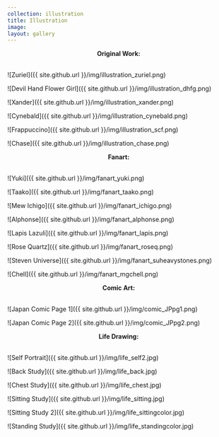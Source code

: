 ```yaml
---
collection: illustration
title: Illustration
image: 
layout: gallery
---
```

<div align="center"><b>Original Work:</b></div><br/>

![Zuriel]({{ site.github.url }}/img/illustration_zuriel.png)

![Devil Hand Flower Girl]({{ site.github.url }}/img/illustration_dhfg.png)

![Xander]({{ site.github.url }}/img/illustration_xander.png)

![Cynebald]({{ site.github.url }}/img/illustration_cynebald.png)

![Frappuccino]({{ site.github.url }}/img/illustration_scf.png)

![Chase]({{ site.github.url }}/img/illustration_chase.png)  


<div align="center"><b>Fanart:</b></div><br/>

![Yuki]({{ site.github.url }}/img/fanart_yuki.png)

![Taako]({{ site.github.url }}/img/fanart_taako.png)

![Mew Ichigo]({{ site.github.url }}/img/fanart_ichigo.png)

![Alphonse]({{ site.github.url }}/img/fanart_alphonse.png)

![Lapis Lazuli]({{ site.github.url }}/img/fanart_lapis.png)

![Rose Quartz]({{ site.github.url }}/img/fanart_roseq.png)

![Steven Universe]({{ site.github.url }}/img/fanart_suheavystones.png)

![Chell]({{ site.github.url }}/img/fanart_mgchell.png)  


<div align="center"><b>Comic Art:</b></div><br/>

![Japan Comic Page 1]({{ site.github.url }}/img/comic_JPpg1.png)

![Japan Comic Page 2]({{ site.github.url }}/img/comic_JPpg2.png)  


<div align="center"><b>Life Drawing:</b></div><br/>

![Self Portrait]({{ site.github.url }}/img/life_self2.jpg)

![Back Study]({{ site.github.url }}/img/life_back.jpg)

![Chest Study]({{ site.github.url }}/img/life_chest.jpg)

![Sitting Study]({{ site.github.url }}/img/life_sitting.jpg)

![Sitting Study 2]({{ site.github.url }}/img/life_sittingcolor.jpg)

![Standing Study]({{ site.github.url }}/img/life_standingcolor.jpg)
